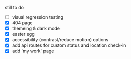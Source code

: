 still to do

- [ ] visual regression testing
- [x] 404 page
- [x] themeing & dark mode
- [x] easter egg
- [x] accessibility (contrast/reduce motion) options
- [x] add api routes for custom status and location check-in
- [x] add 'my work' page
